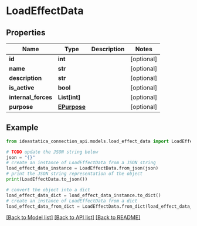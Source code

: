 # LoadEffectData


## Properties

Name | Type | Description | Notes
------------ | ------------- | ------------- | -------------
**id** | **int** |  | [optional] 
**name** | **str** |  | [optional] 
**description** | **str** |  | [optional] 
**is_active** | **bool** |  | [optional] 
**internal_forces** | **List[int]** |  | [optional] 
**purpose** | [**EPurpose**](EPurpose.md) |  | [optional] 

## Example

```python
from ideastatica_connection_api.models.load_effect_data import LoadEffectData

# TODO update the JSON string below
json = "{}"
# create an instance of LoadEffectData from a JSON string
load_effect_data_instance = LoadEffectData.from_json(json)
# print the JSON string representation of the object
print(LoadEffectData.to_json())

# convert the object into a dict
load_effect_data_dict = load_effect_data_instance.to_dict()
# create an instance of LoadEffectData from a dict
load_effect_data_from_dict = LoadEffectData.from_dict(load_effect_data_dict)
```
[[Back to Model list]](../README.md#documentation-for-models) [[Back to API list]](../README.md#documentation-for-api-endpoints) [[Back to README]](../README.md)


